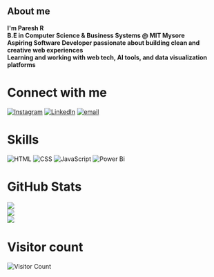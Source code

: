 ## About me
**I'm Paresh R**<br>
**B.E in Computer Science & Business Systems @ MIT Mysore** <br>
**Aspiring Software Developer passionate about building clean and creative web experiences**  
**Learning and working with web tech, AI tools, and data visualization platforms** 

# Connect with me
[![Instagram](https://img.shields.io/badge/Instagram-%23E4405F.svg?logo=Instagram&logoColor=white)](https://instagram.com/paresh_gowda) 
[![LinkedIn](https://img.shields.io/badge/LinkedIn-%230077B5.svg?logo=linkedin&logoColor=white)](https://linkedin.com/in/paresh-r-38095a356?lipi=urn%3Ali%3Apage%3Ad_flagship3_profile_view_base_contact_details%3BSlMaApBASieNonqfzjqBWQ%3D%3D) 
[![email](https://img.shields.io/badge/Email-D14836?logo=gmail&logoColor=white)](mailto:pareshgowda16@gmail.com) 

# Skills
![HTML](https://img.shields.io/badge/html-%23E34F26.svg?style=for-the-badge&logo=html&logoColor=white) 
![CSS](https://img.shields.io/badge/css-%231572B6.svg?style=for-the-badge&logo=css&logoColor=white) 
![JavaScript](https://img.shields.io/badge/javascript-%23323330.svg?style=for-the-badge&logo=javascript&logoColor=%23F7DF1E)
![Power Bi](https://img.shields.io/badge/power_bi-F2C811?style=for-the-badge&logo=powerbi&logoColor=black)

# GitHub Stats
![](https://github-readme-stats.vercel.app/api?username=Paresh-Gowda&theme=dark&hide_border=false&include_all_commits=true&count_private=false)<br/>
![](https://nirzak-streak-stats.vercel.app/?user=Paresh-Gowda&theme=dark&hide_border=false)<br/>
![](https://github-readme-stats.vercel.app/api/top-langs/?username=Paresh-Gowda&theme=dark&hide_border=false&include_all_commits=true&count_private=false&layout=compact)

# Visitor count
![Visitor Count](https://visitcount.itsvg.in/api?id=Paresh-Gowda&icon=0&color=0)



